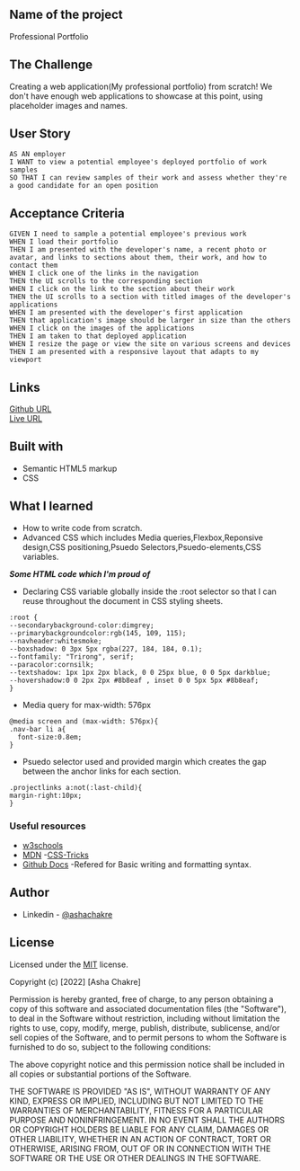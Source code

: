## Name of the project
Professional Portfolio
## The Challenge
Creating a web application(My professional portfolio) from scratch!
We don't have enough web applications to showcase at this point, using placeholder images and names.
## User Story
```
AS AN employer
I WANT to view a potential employee's deployed portfolio of work samples
SO THAT I can review samples of their work and assess whether they're a good candidate for an open position
```
## Acceptance Criteria
```
GIVEN I need to sample a potential employee's previous work
WHEN I load their portfolio
THEN I am presented with the developer's name, a recent photo or avatar, and links to sections about them, their work, and how to contact them
WHEN I click one of the links in the navigation
THEN the UI scrolls to the corresponding section
WHEN I click on the link to the section about their work
THEN the UI scrolls to a section with titled images of the developer's applications
WHEN I am presented with the developer's first application
THEN that application's image should be larger in size than the others
WHEN I click on the images of the applications
THEN I am taken to that deployed application
WHEN I resize the page or view the site on various screens and devices
THEN I am presented with a responsive layout that adapts to my viewport
```
## Links  
[Github URL](https://github.com/ashachakre0906/Professional-Portfolio)<br>
[Live URL](https://ashachakre0906.github.io/Professional-Portfolio/)<br>

## Built with
- Semantic HTML5 markup
- CSS

## What I learned
- How to write code from scratch.
- Advanced CSS which includes Media queries,Flexbox,Reponsive design,CSS positioning,Psuedo Selectors,Psuedo-elements,CSS variables.

***Some HTML code which I'm proud of***
- Declaring CSS variable globally inside the :root selector so that I can reuse throughout the document in CSS styling sheets.
```
:root {
--secondarybackground-color:dimgrey;
--primarybackgroundcolor:rgb(145, 109, 115);
--navheader:whitesmoke;
--boxshadow: 0 3px 5px rgba(227, 184, 184, 0.1);
--fontfamily: "Trirong", serif;
--paracolor:cornsilk;
--textshadow: 1px 1px 2px black, 0 0 25px blue, 0 0 5px darkblue;
--hovershadow:0 0 2px 2px #8b8eaf , inset 0 0 5px 5px #8b8eaf;
}
```
- Media query for max-width: 576px
```
@media screen and (max-width: 576px){
.nav-bar li a{
  font-size:0.8em;
}
```
- Psuedo selector used and provided margin which creates the gap between the anchor links 
for each section.
```
.projectlinks a:not(:last-child){
margin-right:10px;
}
```
### Useful resources
- [w3schools](https://w3schools.com)
- [MDN](https://developer.mozilla.org/en-US/docs/Learn/CSS/Building_blocks/Advanced_styling_effects)
-[CSS-Tricks](https://css-tricks.com/snippets/css/a-guide-to-flexbox/)
- [Github Docs](https://docs.github.com/en/get-started/writing-on-github/getting-started-with-writing-and-formatting-on-github/basic-writing-and-formatting-syntax#headings)
-Refered for Basic writing and formatting syntax.

## Author
- Linkedin - [@ashachakre](https://www.linkedin.com/in/ashachakre/)

## License
Licensed under the [MIT](https://choosealicense.com/licenses/mit/) license.

Copyright (c) [2022] [Asha Chakre]

Permission is hereby granted, free of charge, to any person obtaining a copy
of this software and associated documentation files (the "Software"), to deal
in the Software without restriction, including without limitation the rights
to use, copy, modify, merge, publish, distribute, sublicense, and/or sell
copies of the Software, and to permit persons to whom the Software is
furnished to do so, subject to the following conditions:

The above copyright notice and this permission notice shall be included in all
copies or substantial portions of the Software.

THE SOFTWARE IS PROVIDED "AS IS", WITHOUT WARRANTY OF ANY KIND, EXPRESS OR
IMPLIED, INCLUDING BUT NOT LIMITED TO THE WARRANTIES OF MERCHANTABILITY,
FITNESS FOR A PARTICULAR PURPOSE AND NONINFRINGEMENT. IN NO EVENT SHALL THE
AUTHORS OR COPYRIGHT HOLDERS BE LIABLE FOR ANY CLAIM, DAMAGES OR OTHER
LIABILITY, WHETHER IN AN ACTION OF CONTRACT, TORT OR OTHERWISE, ARISING FROM,
OUT OF OR IN CONNECTION WITH THE SOFTWARE OR THE USE OR OTHER DEALINGS IN THE
SOFTWARE.

